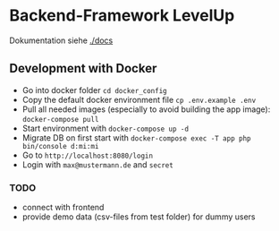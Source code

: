 # Backend-Framework LevelUp

Dokumentation siehe [./docs](./docs)

## Development with Docker

- Go into docker folder `cd docker_config`
- Copy the default docker environment file `cp .env.example .env`
- Pull all needed images (especially to avoid building the app image): `docker-compose pull`
- Start environment with `docker-compose up -d`
- Migrate DB on first start with `docker-compose exec -T app php bin/console d:mi:mi`
- Go to `http://localhost:8080/login`
- Login with `max@mustermann.de` and `secret`

### TODO
- connect with frontend
- provide demo data (csv-files from test folder) for dummy users